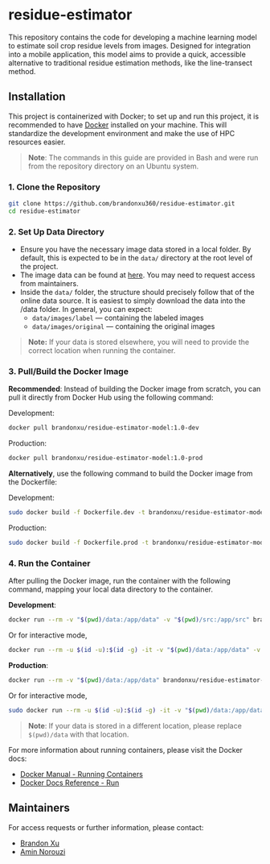 # residue-estimator

This repository contains the code for developing a machine learning model to estimate soil crop residue levels from images. Designed for integration into a mobile application, this model aims to provide a quick, accessible alternative to traditional residue estimation methods, like the line-transect method.

## Installation

This project is containerized with Docker; to set up and run this project, it is recommended to have [Docker](https://www.docker.com/products/docker-desktop) installed on your machine. This will standardize the development environment and make the use of HPC resources easier.

> **Note**: The commands in this guide are provided in Bash and were run from the repository directory on an Ubuntu system.

### 1. Clone the Repository

```bash
git clone https://github.com/brandonxu360/residue-estimator.git
cd residue-estimator
```

### 2. Set Up Data Directory

- Ensure you have the necessary image data stored in a local folder. By default, this is expected to be in the `data/` directory at the root level of the project.
- The image data can be found at [here](https://emailwsu-my.sharepoint.com/:f:/r/personal/kirtir_wsu_edu/Documents/Projects_Agroecosystems/Brandon/Images/working_images/images?csf=1&web=1&e=P4VUv1). You may need to request access from maintainers.
- Inside the `data/` folder, the structure should precisely follow that of the online data source. It is easiest to simply download the data into the /data folder. In general, you can expect:
  - `data/images/label` — containing the labeled images
  - `data/images/original` — containing the original images

> **Note:** If your data is stored elsewhere, you will need to provide the correct location when running the container.

### 3. Pull/Build the Docker Image

**Recommended**: Instead of building the Docker image from scratch, you can pull it directly from Docker Hub using the following command:

Development:
```bash
docker pull brandonxu/residue-estimator-model:1.0-dev
```

Production:
```bash
docker pull brandonxu/residue-estimator-model:1.0-prod
```

**Alternatively**, use the following command to build the Docker image from the Dockerfile:

Development:
```bash
sudo docker build -f Dockerfile.dev -t brandonxu/residue-estimator-model:1.0-dev .
```

Production:
```bash
sudo docker build -f Dockerfile.prod -t brandonxu/residue-estimator-model:1.0-prod .
```

### 4. Run the Container

After pulling the Docker image, run the container with the following command, mapping your local data directory to the container.

**Development**:
```bash
docker run --rm -v "$(pwd)/data:/app/data" -v "$(pwd)/src:/app/src" brandonxu/residue-estimator-model:1.0-dev
```

Or for interactive mode,
```bash
docker run --rm -u $(id -u):$(id -g) -it -v "$(pwd)/data:/app/data" -v "$(pwd)/src:/app/src" brandonxu/residue-estimator-model:1.0-dev
```

**Production**:

```bash
docker run --rm -v "$(pwd)/data:/app/data" brandonxu/residue-estimator-model:1.0-prod
```

Or for interactive mode,
```bash
sudo docker run --rm -u $(id -u):$(id -g) -it -v "$(pwd)/data:/app/data" brandonxu/residue-estimator-model:1.0-prod
```

> **Note**: If your data is stored in a different location, please replace `$(pwd)/data` with that location.

For more information about running containers, please visit the Docker docs: 
- [Docker Manual - Running Containers](https://docs.docker.com/engine/containers/run/)
- [Docker Docs Reference - Run](https://docs.docker.com/reference/cli/docker/container/run/)

## Maintainers

For access requests or further information, please contact:

- [Brandon Xu](mailto:brandon.xu@wsu.edu)
- [Amin Norouzi](mailto:a.norouzikandelati@wsu.edu)
